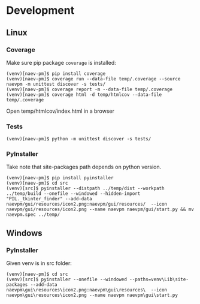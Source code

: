 # Development

## Linux

### Coverage 

Make sure pip package `coverage` is installed:

    (venv)[naev-pm]$ pip install coverage
    (venv)[naev-pm]$ coverage run --data-file temp/.coverage --source naevpm -m unittest discover -s tests/
    (venv)[naev-pm]$ coverage report -m --data-file temp/.coverage 
    (venv)[naev-pm]$ coverage html -d temp/htmlcov --data-file temp/.coverage 

Open temp/htmlcov/index.html in a browser

### Tests

    (venv)[naev-pm]$ python -m unittest discover -s tests/

### PyInstaller


Take note that site-packages path depends on python version.

    (venv)[naev-pm]$ pip install pyinstaller
    (venv)[naev-pm]$ cd src
    (venv)[src]$ pyinstaller --distpath ../temp/dist --workpath ../temp/build --onefile --windowed --hidden-import "PIL._tkinter_finder" --add-data naevpm/gui/resources/icon2.png:naevpm/gui/resources/  --icon naevpm/gui/resources/icon2.png --name naevpm naevpm/gui/start.py && mv naevpm.spec ../temp/

## Windows

### PyInstaller

Given venv is in src folder:

    (venv)[naev-pm]$ cd src
    (venv)[src]$ pyinstaller --onefile --windowed --paths=venv\Lib\site-packages --add-data naevpm\gui\resources\icon2.png:naevpm\gui\resources\  --icon naevpm\gui\resources\icon2.png --name naevpm naevpm\gui\start.py

